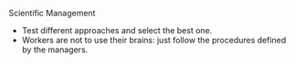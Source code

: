 Scientific Management
- Test different approaches and select the best one.
- Workers are not to use their brains: just follow the procedures defined by the managers.